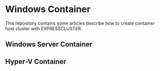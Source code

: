 # Windows Container
This repository contains some articles describe how to create container host cluster with EXPRESSCLUSTER.

## Windows Server Container

## Hyper-V Container
